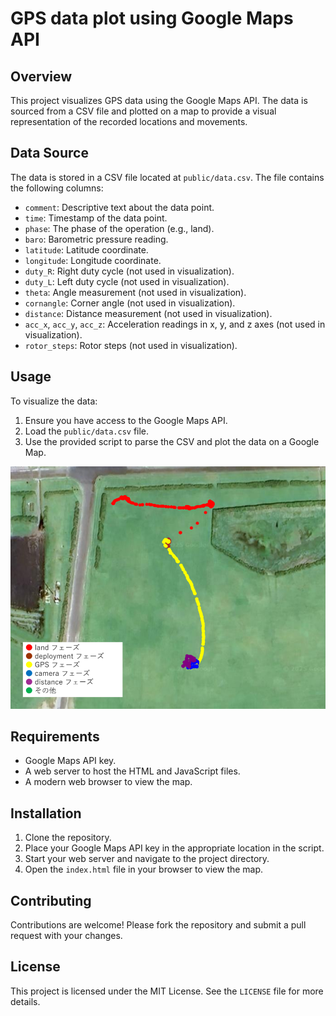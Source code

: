 # GPS data plot using Google Maps API
## Overview

This project visualizes GPS data using the Google Maps API. The data is sourced from a CSV file and plotted on a map to provide a visual representation of the recorded locations and movements.

## Data Source

The data is stored in a CSV file located at `public/data.csv`. The file contains the following columns:
- `comment`: Descriptive text about the data point.
- `time`: Timestamp of the data point.
- `phase`: The phase of the operation (e.g., land).
- `baro`: Barometric pressure reading.
- `latitude`: Latitude coordinate.
- `longitude`: Longitude coordinate.
- `duty_R`: Right duty cycle (not used in visualization).
- `duty_L`: Left duty cycle (not used in visualization).
- `theta`: Angle measurement (not used in visualization).
- `cornangle`: Corner angle (not used in visualization).
- `distance`: Distance measurement (not used in visualization).
- `acc_x`, `acc_y`, `acc_z`: Acceleration readings in x, y, and z axes (not used in visualization).
- `rotor_steps`: Rotor steps (not used in visualization).

## Usage

To visualize the data:
1. Ensure you have access to the Google Maps API.
2. Load the `public/data.csv` file.
3. Use the provided script to parse the CSV and plot the data on a Google Map.

![Example Map Visualization](example.png)


## Requirements

- Google Maps API key.
- A web server to host the HTML and JavaScript files.
- A modern web browser to view the map.

## Installation

1. Clone the repository.
2. Place your Google Maps API key in the appropriate location in the script.
3. Start your web server and navigate to the project directory.
4. Open the `index.html` file in your browser to view the map.

## Contributing

Contributions are welcome! Please fork the repository and submit a pull request with your changes.

## License

This project is licensed under the MIT License. See the `LICENSE` file for more details.
